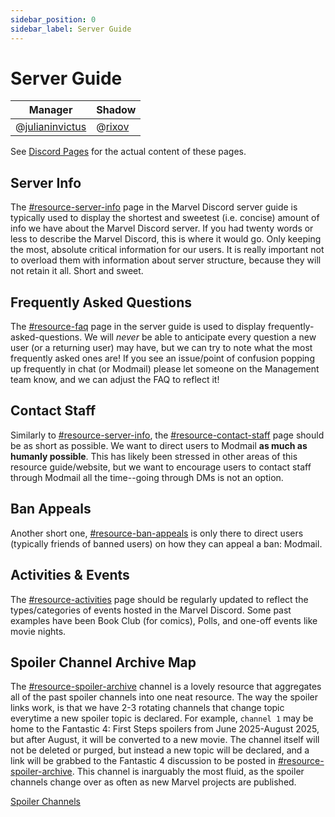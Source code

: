 ```yaml
---
sidebar_position: 0
sidebar_label: Server Guide
---
```


# Server Guide

| Manager                               | Shadow                        |
| ------------------------------------- | ----------------------------- |
| @[julianinvictus](621018366655725570) | @[rixov](1289511684058120193) |

See [Discord Pages](../discord-pages) for the actual content of these pages.

## Server Info

The [#resource-server-info](https://discord.com/channels/281648235557421056/1109722494002286642) page in the Marvel Discord server guide is typically used to display the shortest and sweetest (i.e. concise) amount of info we have about the Marvel Discord server. If you had twenty words or less to describe the Marvel Discord, this is where it would go. Only keeping the most, absolute critical information for our users. It is really important not to overload them with information about server structure, because they will not retain it all. Short and sweet.

## Frequently Asked Questions

The [#resource-faq](https://discord.com/channels/281648235557421056/1109722813058777148) page in the server guide is used to display frequently-asked-questions. We will *never* be able to anticipate every question a new user (or a returning user) may have, but we can try to note what the most frequently asked ones are! If you see an issue/point of confusion popping up frequently in chat (or Modmail) please let someone on the Management team know, and we can adjust the FAQ to reflect it! 

## Contact Staff

Similarly to [#resource-server-info](https://discord.com/channels/281648235557421056/1109722494002286642), the [#resource-contact-staff](https://discord.com/channels/281648235557421056/1109723001836011621) page should be as short as possible. We want to direct users to Modmail **as much as humanly possible**. This has likely been stressed in other areas of this resource guide/website, but we want to encourage users to contact staff through Modmail all the time--going through DMs is not an option.

## Ban Appeals

Another short one, [#resource-ban-appeals](https://discord.com/channels/281648235557421056/1109723183612964864) is only there to direct users (typically friends of banned users) on how they can appeal a ban: Modmail.

## Activities & Events

The [#resource-activities](https://discord.com/channels/281648235557421056/1109723474177560647) page should be regularly updated to reflect the types/categories of events hosted in the Marvel Discord. Some past examples have been Book Club (for comics), Polls, and one-off events like movie nights. 

## Spoiler Channel Archive Map

The [#resource-spoiler-archive](https://discord.com/channels/281648235557421056/1109723343814406224) channel is a lovely resource that aggregates all of the past spoiler channels into one neat resource. The way the spoiler links work, is that we have 2-3 rotating channels that change topic everytime a new spoiler topic is declared. For example, `channel 1` may be home to the Fantastic 4: First Steps spoilers from June 2025-August 2025, but after August, it will be converted to a new movie. The channel itself will not be deleted or purged, but instead a new topic will be declared, and a link will be grabbed to the Fantastic 4 discussion to be posted in [#resource-spoiler-archive](https://discord.com/channels/281648235557421056/1109723343814406224). This channel is inarguably the most fluid, as the spoiler channels change over as often as new Marvel projects are published.

[Spoiler Channels](./channels/archived-channels#spoilers-archive)
